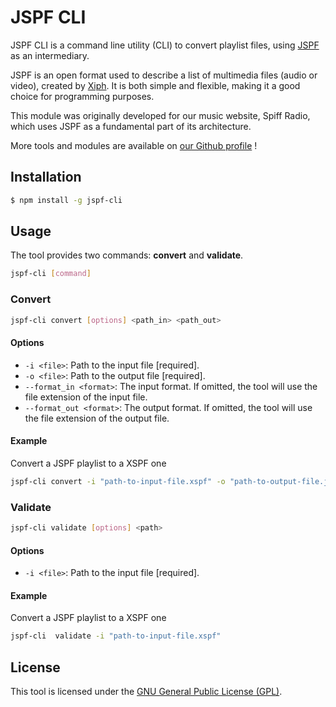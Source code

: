 JSPF CLI
===============

JSPF CLI is a command line utility (CLI) to convert playlist files, using [JSPF](https://www.xspf.org/jspf) as an intermediary.

JSPF is an open format used to describe a list of multimedia files (audio or video), created by [Xiph](https://xiph.org/).
It is both simple and flexible, making it a good choice for programming purposes.

This module was originally developed for our music website, Spiff Radio, which uses JSPF as a fundamental part of its architecture.

More tools and modules are available on [our Github profile](https://github.com/spiff-radio) !

## Installation

```sh
$ npm install -g jspf-cli
```

## Usage

The tool provides two commands: **convert** and **validate**.

```sh
jspf-cli [command]
```

### Convert

```sh
jspf-cli convert [options] <path_in> <path_out>
```

#### Options


- `-i <file>`: Path to the input file [required].
- `-o <file>`: Path to the output file [required].
- `--format_in <format>`: The input format. If omitted, the tool will use the file extension of the input file.
- `--format_out <format>`: The output format. If omitted, the tool will use the file extension of the output file.

#### Example

Convert a JSPF playlist to a XSPF one

```sh
jspf-cli convert -i "path-to-input-file.xspf" -o "path-to-output-file.jspf"
```

### Validate

```sh
jspf-cli validate [options] <path>
```

#### Options


- `-i <file>`: Path to the input file [required].

#### Example

Convert a JSPF playlist to a XSPF one

```sh
jspf-cli  validate -i "path-to-input-file.xspf"
```

## License

This tool is licensed under the [GNU General Public License (GPL)](https://www.gnu.org/licenses/gpl-3.0.en.html).
